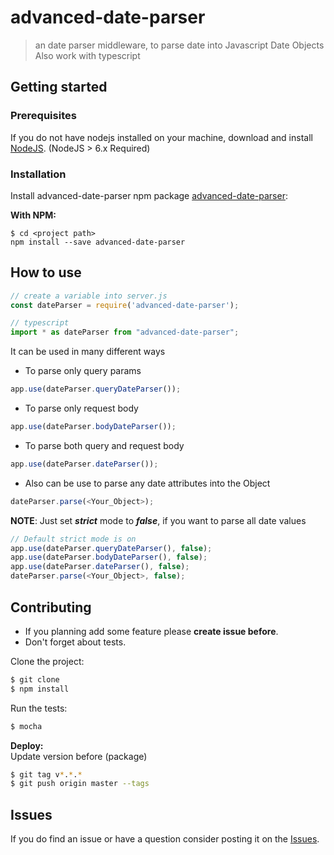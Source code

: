 advanced-date-parser
=====================

> an date parser middleware, to parse date into Javascript Date Objects
> Also work with typescript


## Getting started ##

### Prerequisites
If you do not have nodejs installed on your machine, download and install [NodeJS](http://nodejs.org/). (NodeJS > 6.x Required)<br/>


### Installation
Install advanced-date-parser npm package [advanced-date-parser](https://www.npmjs.org/package/advanced-date-parser)</a>:<br/>

**With NPM:**

```
$ cd <project path>
npm install --save advanced-date-parser
```


##  How to use

```javascript
// create a variable into server.js
const dateParser = require('advanced-date-parser');
```

```javascript
// typescript
import * as dateParser from "advanced-date-parser";
```
It can be used in many different ways
* To parse only query params
```javascript
app.use(dateParser.queryDateParser());
```

* To parse only request body
```javascript
app.use(dateParser.bodyDateParser());
```

* To parse both query and request body
```javascript
app.use(dateParser.dateParser());
```

* Also can be use to parse any date attributes into the Object
```javascript
dateParser.parse(<Your_Object>);
```

**NOTE**: Just set _**strict**_ mode to _**false**_, if you want to parse all date values
```javascript
// Default strict mode is on
app.use(dateParser.queryDateParser(), false);
app.use(dateParser.bodyDateParser(), false);
app.use(dateParser.dateParser(), false);
dateParser.parse(<Your_Object>, false);
```

## Contributing
* If you planning add some feature please **create issue before**.
* Don't forget about tests.

Clone the project: <br/>
```bash
$ git clone
$ npm install
```
Run the tests:
```bash
$ mocha
```
**Deploy:**<br/>
Update version before (package)
```bash
$ git tag v*.*.*
$ git push origin master --tags
```

## Issues
If you do find an issue or have a question consider posting it on the [Issues](https://github.com/phaldiya/advanced-date-parser/issues).
